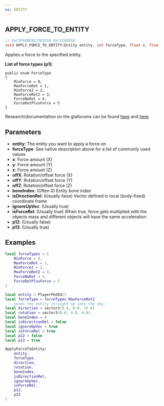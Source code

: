 ```yaml
---
ns: ENTITY
---
```

## APPLY_FORCE_TO_ENTITY

```c
// 0xC5F68BE9613E2D18 0xC1C0855A
void APPLY_FORCE_TO_ENTITY(Entity entity, int forceType, float x, float y, float z, float offX, float offY, float offZ, int boneIndex, BOOL isDirectionRel, BOOL ignoreUpVec, BOOL isForceRel, BOOL p12, BOOL p13);
```

Applies a force to the specified entity.

**List of force types (p1)**:

```
public enum ForceType
{
    MinForce = 0,
    MaxForceRot = 1,
    MinForce2 = 2,
    MaxForceRot2 = 3,
    ForceNoRot = 4,
    ForceRotPlusForce = 5
}
```

Research/documentation on the gtaforums can be found [here](https://gtaforums.com/topic/885669-precisely-define-object-physics/) and [here](https://gtaforums.com/topic/887362-apply-forces-and-momentums-to-entityobject/).


## Parameters
* **entity**: The entity you want to apply a force on
* **forceType**: See native description above for a list of commonly used values
* **x**: Force amount (X)
* **y**: Force amount (Y)
* **z**: Force amount (Z)
* **offX**: Rotation/offset force (X)
* **offY**: Rotation/offset force (Y)
* **offZ**: Rotation/offset force (Z)
* **boneIndex**: (Often 0) Entity bone index
* **isDirectionRel**: (Usually false) Vector defined in local (body-fixed) coordinate frame
* **ignoreUpVec**: (Usually true)
* **isForceRel**: (Usually true) When true, force gets multiplied with the objects mass and different objects will have the same acceleration
* **p12**: (Usually false)
* **p13**: (Usually true)


## Examples
```lua
local forceTypes = {
    MinForce = 0,
    MaxForceRot = 1,
    MinForce2 = 2,
    MaxForceRot2 = 3,
    ForceNoRot = 4,
    ForceRotPlusForce = 5
}

local entity = PlayerPedId()
local forceType = forceTypes.MaxForceRot2
 -- sends the entity straight up into the sky:
local direction = vector3(0.0, 0.0, 15.0)
local rotation = vector3(0.0, 0.0, 0.0)
local boneIndex = 0
local isDirectionRel = false
local ignoreUpVec = true
local isForceRel = true
local p12 = false
local p13 = true

ApplyForceToEntity(
    entity,
    forceType,
    direction,
    rotation,
    boneIndex,
    isDirectionRel,
    ignoreUpVec,
    isForceRel,
    p12,
    p13
)
```

